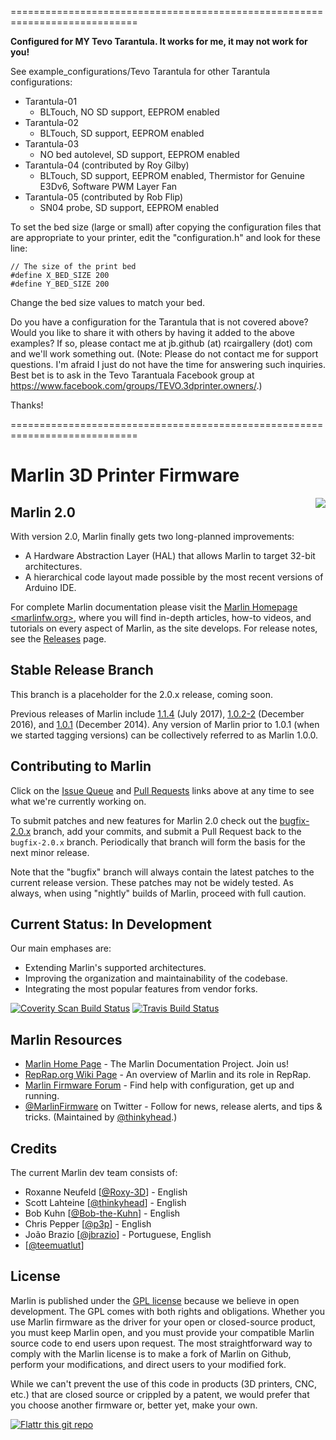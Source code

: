 ============================================================================

__Configured for MY Tevo Tarantula. It works for me, it may not work for you!__

See example_configurations/Tevo Tarantula for other Tarantula configurations:

- Tarantula-01
  - BLTouch, NO SD support, EEPROM enabled
- Tarantula-02
  - BLTouch, SD support, EEPROM enabled
- Tarantula-03
  - NO bed autolevel, SD support, EEPROM enabled
- Tarantula-04 (contributed by Roy Gilby)
  - BLTouch, SD support, EEPROM enabled, Thermistor for Genuine E3Dv6, Software PWM Layer Fan
- Tarantula-05 (contributed by Rob Flip)
  - SN04 probe, SD support, EEPROM enabled

To set the bed size (large or small) after copying the configuration files that are appropriate to your
printer, edit the "configuration.h" and look for these line:
```
// The size of the print bed
#define X_BED_SIZE 200
#define Y_BED_SIZE 200
```
Change the bed size values to match your bed.
  
Do you have a configuration for the Tarantula that is not covered above? Would
you like to share it with others by having it added to the above examples?
If so, please contact me at jb.github (at) rcairgallery (dot) com and we'll work something
out. (Note: Please do not contact me for support questions. I'm afraid I just do not have
the time for answering such inquiries. Best bet is to ask in the Tevo Tarantuala
Facebook group at https://www.facebook.com/groups/TEVO.3dprinter.owners/.)

Thanks!

============================================================================

# Marlin 3D Printer Firmware
<img align="right" src="../../raw/1.1.x/buildroot/share/pixmaps/logo/marlin-250.png" />

## Marlin 2.0

With version 2.0, Marlin finally gets two long-planned improvements:
- A Hardware Abstraction Layer (HAL) that allows Marlin to target 32-bit architectures.
- A hierarchical code layout made possible by the most recent versions of Arduino IDE.

For complete Marlin documentation please visit the [Marlin Homepage <marlinfw.org>](http://marlinfw.org/), where you will find in-depth articles, how-to videos, and tutorials on every aspect of Marlin, as the site develops. For release notes, see the [Releases](https://github.com/MarlinFirmware/Marlin/releases) page.

## Stable Release Branch

This branch is a placeholder for the 2.0.x release, coming soon.

Previous releases of Marlin include [1.1.4](https://github.com/MarlinFirmware/Marlin/tree/1.1.4) (July 2017), [1.0.2-2](https://github.com/MarlinFirmware/Marlin/tree/1.0.2-2) (December 2016), and [1.0.1](https://github.com/MarlinFirmware/Marlin/tree/1.0.1) (December 2014). Any version of Marlin prior to 1.0.1 (when we started tagging versions) can be collectively referred to as Marlin 1.0.0.

## Contributing to Marlin

Click on the [Issue Queue](https://github.com/MarlinFirmware/Marlin/issues) and [Pull Requests](https://github.com/MarlinFirmware/Marlin/pulls) links above at any time to see what we're currently working on.

To submit patches and new features for Marlin 2.0 check out the [bugfix-2.0.x](https://github.com/MarlinFirmware/Marlin/tree/bugfix-2.0.x) branch, add your commits, and submit a Pull Request back to the `bugfix-2.0.x` branch. Periodically that branch will form the basis for the next minor release.

Note that the "bugfix" branch will always contain the latest patches to the current release version. These patches may not be widely tested. As always, when using "nightly" builds of Marlin, proceed with full caution.

## Current Status: In Development

Our main emphases are:
- Extending Marlin's supported architectures.
- Improving the organization and maintainability of the codebase.
- Integrating the most popular features from vendor forks.

[![Coverity Scan Build Status](https://scan.coverity.com/projects/2224/badge.svg)](https://scan.coverity.com/projects/2224)
[![Travis Build Status](https://travis-ci.org/MarlinFirmware/Marlin.svg)](https://travis-ci.org/MarlinFirmware/Marlin)

## Marlin Resources

- [Marlin Home Page](http://marlinfw.org/) - The Marlin Documentation Project. Join us!
- [RepRap.org Wiki Page](http://reprap.org/wiki/Marlin) - An overview of Marlin and its role in RepRap.
- [Marlin Firmware Forum](http://forums.reprap.org/list.php?415) - Find help with configuration, get up and running.
- [@MarlinFirmware](https://twitter.com/MarlinFirmware) on Twitter - Follow for news, release alerts, and tips & tricks. (Maintained by [@thinkyhead](https://github.com/thinkyhead).)

## Credits

The current Marlin dev team consists of:
 - Roxanne Neufeld [[@Roxy-3D](https://github.com/Roxy-3D)] - English
 - Scott Lahteine [[@thinkyhead](https://github.com/thinkyhead)] - English
 - Bob Kuhn [[@Bob-the-Kuhn](https://github.com/Bob-the-Kuhn)] - English
 - Chris Pepper [[@p3p](https://github.com/p3p)] - English
 - João Brazio [[@jbrazio](https://github.com/jbrazio)] - Portuguese, English
 - [[@teemuatlut](https://github.com/teemuatlut)]

## License

Marlin is published under the [GPL license](/LICENSE) because we believe in open development. The GPL comes with both rights and obligations. Whether you use Marlin firmware as the driver for your open or closed-source product, you must keep Marlin open, and you must provide your compatible Marlin source code to end users upon request. The most straightforward way to comply with the Marlin license is to make a fork of Marlin on Github, perform your modifications, and direct users to your modified fork.

While we can't prevent the use of this code in products (3D printers, CNC, etc.) that are closed source or crippled by a patent, we would prefer that you choose another firmware or, better yet, make your own.

[![Flattr this git repo](http://api.flattr.com/button/flattr-badge-large.png)](https://flattr.com/submit/auto?user_id=ErikZalm&url=https://github.com/MarlinFirmware/Marlin&title=Marlin&language=&tags=github&category=software)
